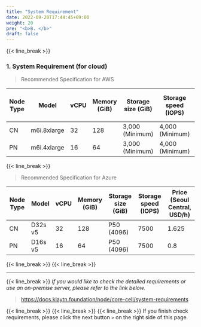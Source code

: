 ```yaml
---
title: "System Requirement"
date: 2022-09-20T17:44:45+09:00
weight: 20
pre: "<b>B. </b>"
draft: false
---
```

{{< line_break >}}
### 1. System Requirement (for cloud)

>Recommended Specification for AWS

| Node Type | Model | vCPU | Memory (GiB) | Storage size (GiB) | Storage speed (IOPS) | Price (Seoul region, USD/h) |
| --- | --- | --- | --- | --- | --- | --- |
| CN | m6i.8xlarge | 32 | 128 | 3,000 (Minimum) | 4,000 (Minimum) | 1.92 |
| PN | m6i.4xlarge | 16 | 64 | 3,000 (Minimum) | 4,000 (Minimum) | 0.96 |

{{< line_break >}}
>Recommended Specification for Azure

| Node Type | Model | vCPU | Memory (GiB) | Storage size (GiB) | Storage speed (IOPS) | Price (Seoul Central, USD/h) |
| --- | --- | --- | --- | --- |---|---|
| CN | D32s v5 | 32 | 128 | P50 (4096) | 7500 | 1.625 |
| PN | D16s v5 | 16 | 64 | P50 (4096) | 7500 | 0.8 |

{{< line_break >}}
{{< line_break >}}

---
{{< line_break >}}
*If you would like to check the detailed requirements or use an on-premise server, please refer to the link below.*
>https://docs.klaytn.foundation/node/core-cell/system-requirements

{{< line_break >}}
{{< line_break >}}
{{< line_break >}}
If you finish check requirements, please click the next button ```>``` on the right side of this page.

